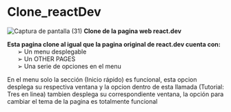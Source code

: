# Clone_reactDev
![Captura de pantalla (31)](https://github.com/Yoswell/Clone_reactDev/assets/113799193/cbab4164-9b31-4159-819f-81caeb45ba1d)
<strong>Clone de la pagina web react.dev</strong>

<strong>Esta pagina clone al igual que la pagina original de react.dev cuenta con:</strong>
<br>&nbsp;&nbsp;&nbsp;&nbsp;&nbsp;&nbsp;➢ Un menu desplegable
<br>&nbsp;&nbsp;&nbsp;&nbsp;&nbsp;&nbsp;➢ Un OTHER PAGES
<br>&nbsp;&nbsp;&nbsp;&nbsp;&nbsp;&nbsp;➢ Una serie de opciones en el menu

En el menu solo la sección (Inicio rápido) es funcional, esta opcion desplega su respectiva ventana y la opcion dentro de esta llamada (Tutorial: Tres en linea) tambien desplega su correspondiente ventana, la opción para cambiar el tema de la pagina es totalmente funcional
